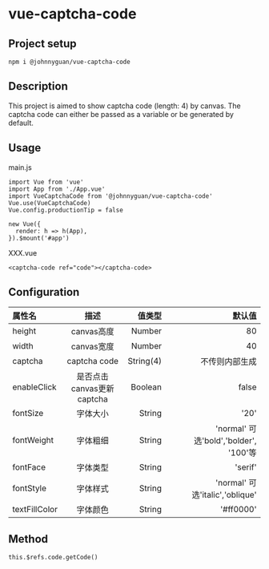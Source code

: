 # vue-captcha-code

## Project setup
```
npm i @johnnyguan/vue-captcha-code
```
## Description
This project is aimed to show captcha code (length: 4) by canvas. The captcha code can either be passed as a variable or be generated by default.

## Usage
main.js
```
import Vue from 'vue'
import App from './App.vue'
import VueCaptchaCode from '@johnnyguan/vue-captcha-code'
Vue.use(VueCaptchaCode)
Vue.config.productionTip = false

new Vue({
  render: h => h(App),
}).$mount('#app')
```
XXX.vue
```
<captcha-code ref="code"></captcha-code>
```

## Configuration
|属性名|描述|值类型|默认值|
|:-|:-:|-:|-:|
|height|canvas高度|Number|80|
|width|canvas宽度|Number|40
|captcha|captcha code|String(4)|不传则内部生成|
|enableClick|是否点击canvas更新captcha|Boolean|false
|fontSize|字体大小|String|'20'|
|fontWeight|字体粗细|String|'normal' 可选'bold','bolder', '100'等|
|fontFace|字体类型|String|'serif'|
|fontStyle|字体样式|String|'normal' 可选'italic','oblique'|
|textFillColor|字体颜色|String|'#ff0000'|

## Method
```
this.$refs.code.getCode()
```

